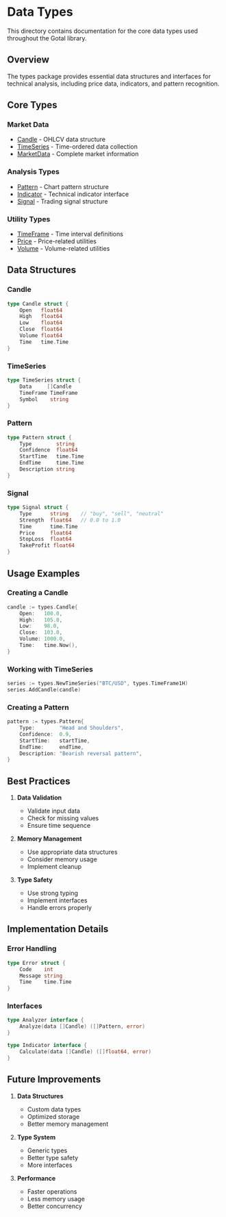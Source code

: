 # Data Types

This directory contains documentation for the core data types used throughout the Gotal library.

## Overview

The types package provides essential data structures and interfaces for technical analysis, including price data, indicators, and pattern recognition.

## Core Types

### Market Data
- [Candle](market/candle.md) - OHLCV data structure
- [TimeSeries](market/timeseries.md) - Time-ordered data collection
- [MarketData](market/market_data.md) - Complete market information

### Analysis Types
- [Pattern](analysis/pattern.md) - Chart pattern structure
- [Indicator](analysis/indicator.md) - Technical indicator interface
- [Signal](analysis/signal.md) - Trading signal structure

### Utility Types
- [TimeFrame](utility/timeframe.md) - Time interval definitions
- [Price](utility/price.md) - Price-related utilities
- [Volume](utility/volume.md) - Volume-related utilities

## Data Structures

### Candle
```go
type Candle struct {
    Open   float64
    High   float64
    Low    float64
    Close  float64
    Volume float64
    Time   time.Time
}
```

### TimeSeries
```go
type TimeSeries struct {
    Data     []Candle
    TimeFrame TimeFrame
    Symbol    string
}
```

### Pattern
```go
type Pattern struct {
    Type        string
    Confidence  float64
    StartTime   time.Time
    EndTime     time.Time
    Description string
}
```

### Signal
```go
type Signal struct {
    Type      string    // "buy", "sell", "neutral"
    Strength  float64   // 0.0 to 1.0
    Time      time.Time
    Price     float64
    StopLoss  float64
    TakeProfit float64
}
```

## Usage Examples

### Creating a Candle
```go
candle := types.Candle{
    Open:   100.0,
    High:   105.0,
    Low:    98.0,
    Close:  103.0,
    Volume: 1000.0,
    Time:   time.Now(),
}
```

### Working with TimeSeries
```go
series := types.NewTimeSeries("BTC/USD", types.TimeFrame1H)
series.AddCandle(candle)
```

### Creating a Pattern
```go
pattern := types.Pattern{
    Type:        "Head and Shoulders",
    Confidence:  0.9,
    StartTime:   startTime,
    EndTime:     endTime,
    Description: "Bearish reversal pattern",
}
```

## Best Practices

1. **Data Validation**
   - Validate input data
   - Check for missing values
   - Ensure time sequence

2. **Memory Management**
   - Use appropriate data structures
   - Consider memory usage
   - Implement cleanup

3. **Type Safety**
   - Use strong typing
   - Implement interfaces
   - Handle errors properly

## Implementation Details

### Error Handling
```go
type Error struct {
    Code    int
    Message string
    Time    time.Time
}
```

### Interfaces
```go
type Analyzer interface {
    Analyze(data []Candle) ([]Pattern, error)
}

type Indicator interface {
    Calculate(data []Candle) ([]float64, error)
}
```

## Future Improvements

1. **Data Structures**
   - Custom data types
   - Optimized storage
   - Better memory management

2. **Type System**
   - Generic types
   - Better type safety
   - More interfaces

3. **Performance**
   - Faster operations
   - Less memory usage
   - Better concurrency 